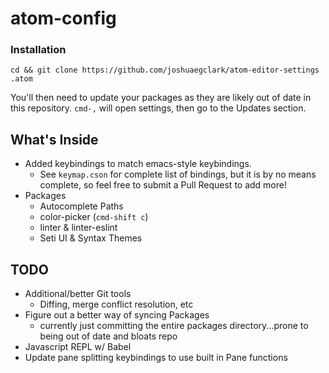 atom-config
===========
### Installation

`cd && git clone https://github.com/joshuaegclark/atom-editor-settings .atom`

You'll then need to update your packages as they are likely out of date in this repository.
`cmd-,` will open settings, then go to the Updates section.

## What's Inside
* Added keybindings to match emacs-style keybindings.
  * See `keymap.cson` for complete list of bindings, but it is by no means complete, so feel free to submit a Pull Request to add more!
* Packages
  * Autocomplete Paths
  * color-picker (`cmd-shift c`)
  * linter & linter-eslint
  * Seti UI & Syntax Themes

## TODO
* Additional/better Git tools
  * Diffing, merge conflict resolution, etc
* Figure out a better way of syncing Packages
  * currently just committing the entire packages directory...prone to being out of date and bloats repo
* Javascript REPL w/ Babel
* Update pane splitting keybindings to use built in Pane functions
